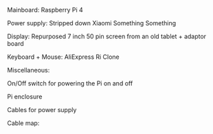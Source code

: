 Mainboard: Raspberry Pi 4 <link>

Power supply: Stripped down Xiaomi Something Something <link>

Display: Repurposed 7 inch 50 pin screen from an old tablet + adaptor board <link> 

Keyboard + Mouse: AliExpress Ri Clone <link>

Miscellaneous: 

On/Off switch for powering the Pi on and off <link>

Pi enclosure <link>

Cables for power supply <link>

Cable map:

<image>
